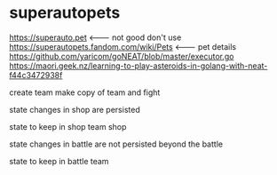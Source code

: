 # superautopets

https://superauto.pet <--- not good don't use
https://superautopets.fandom.com/wiki/Pets <--- pet details
https://github.com/yaricom/goNEAT/blob/master/executor.go
https://maori.geek.nz/learning-to-play-asteroids-in-golang-with-neat-f44c3472938f



create team
make copy of team and fight


state changes in shop are persisted

state to keep in shop
    team
    shop

state changes in battle are not persisted beyond the battle

state to keep in battle
    team